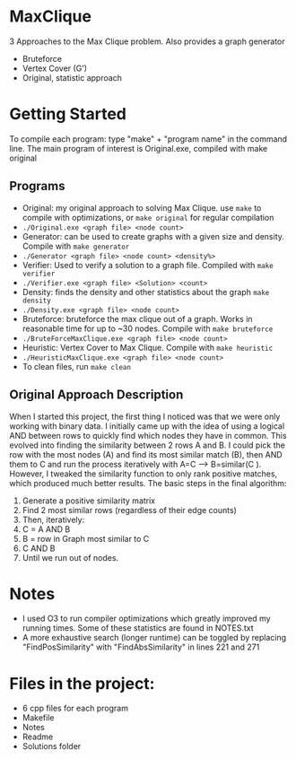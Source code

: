 # MaxClique
3 Approaches to the Max Clique problem. Also provides a graph generator 
- Bruteforce
- Vertex Cover (G')
- Original, statistic approach

 

# Getting Started
To compile each program: type "make" + "program name" in the command line. The main program of interest is Original.exe, compiled with make original
## Programs
- Original: my original approach to solving Max Clique. use ```make``` to compile with optimizations, or ```make original``` for regular compilation
- ```./Original.exe <graph file> <node count>```
- Generator: can be used to create graphs with a given size and density. Compile with ```make generator``` 
- ```./Generator <graph file> <node count> <density%>```
- Verifier: Used to verify a solution to a graph file. Compiled with ```make verifier```
- ```./Verifier.exe <graph file> <Solution> <count>```
- Density: finds the density and other statistics about the graph ```make density```
- ```./Density.exe <graph file> <node count>```
- Bruteforce: bruteforce the max clique out of a graph. Works in reasonable time for up to ~30 nodes. Compile with ```make bruteforce```
- ```./BruteForceMaxClique.exe <graph file> <node count>```
- Heuristic: Vertex Cover to Max Clique. Compile with ```make heuristic```
- ```./HeuristicMaxClique.exe <graph file> <node count>```
- To clean files, run ```make clean```

## Original Approach Description
When I started this project, the first thing I noticed was that we were only working with binary data. I initially came up with the idea of using a logical AND between rows to quickly find which nodes they have in common.
This evolved into finding the similarity between 2 rows A and B. I could pick the row with the most nodes (A) and find its most similar match (B), then AND them to C and run the process iteratively with A=C --> B=similar(C ).
However, I tweaked the similarity function to only rank positive matches, which produced much better results.
The basic steps in the final algorithm:
1. Generate a positive similarity matrix
2. Find 2 most similar rows (regardless of their edge counts)
3. Then, iteratively:
4. C = A AND B
5. B = row in Graph most similar to C
6. C AND B
7. Until we run out of nodes.

# Notes
- I used O3 to run compiler optimizations which greatly improved my running times. Some of these statistics are found in NOTES.txt
- A more exhaustive search (longer runtime) can be toggled by replacing "FindPosSimilarity" with "FindAbsSimilarity" in lines 221 and 271 
# Files in the project:
- 6 cpp files for each program
- Makefile
- Notes
- Readme
- Solutions folder